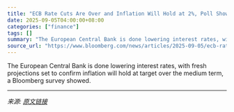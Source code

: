 ```yaml
---
title: "ECB Rate Cuts Are Over and Inflation Will Hold at 2%, Poll Shows"
date: 2025-09-05T04:00:00+08:00
categories: ["finance"]
tags: []
summary: "The European Central Bank is done lowering interest rates, with fresh projections set to confirm inflation will hold at target over the medium term, a Bloomberg survey showed."
source_url: "https://www.bloomberg.com/news/articles/2025-09-05/ecb-rate-cuts-are-over-and-inflation-will-hold-at-2-poll-shows"
---
```


The European Central Bank is done lowering interest rates, with fresh projections set to confirm inflation will hold at target over the medium term, a Bloomberg survey showed.

---

*来源: [原文链接](https://www.bloomberg.com/news/articles/2025-09-05/ecb-rate-cuts-are-over-and-inflation-will-hold-at-2-poll-shows)*
